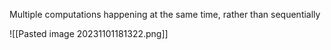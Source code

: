 Multiple computations happening at the same time, rather than sequentially

![[Pasted image 20231101181322.png]]